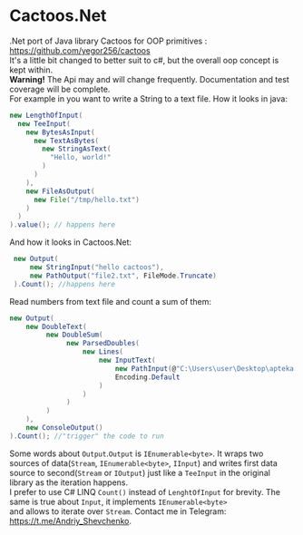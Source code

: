 # Cactoos.Net
.Net port of Java library Cactoos for OOP primitives : https://github.com/yegor256/cactoos <br/>
It's a little bit changed to better suit to c#, but the overall oop concept is kept within.<br/>
**Warning!** The Api may and will change frequently. Documentation and test coverage will be complete.<br/>
For example in you want to write a String to a text file. How it looks in java:<br/>
```java
new LengthOfInput(
  new TeeInput(
    new BytesAsInput(
      new TextAsBytes(
        new StringAsText(
          "Hello, world!"
        )
      )
    ),
    new FileAsOutput(
      new File("/tmp/hello.txt")
    )
  )
).value(); // happens here
```
And how it looks in Cactoos.Net:<br/>
```csharp
 new Output(
     new StringInput("hello cactoos"),
     new PathOutput("file2.txt", FileMode.Truncate)
 ).Count(); //happens here
```

Read numbers from text file and count a sum of them:
```csharp
new Output(
    new DoubleText(
         new DoubleSum(
              new ParsedDoubles(
                  new Lines(
                      new InputText(
                          new PathInput(@"C:\Users\user\Desktop\apteka.txt"),
                          Encoding.Default
                      )
                  )
              )
         )
    ),
    new ConsoleOutput()
).Count(); //"trigger" the code to run 
```
Some words about `Output`.`Output` is `IEnumerable<byte>`.
It wraps two sources of data(`Stream`, `IEnumerable<byte>`, `IInput`)
and writes first data source to second(`Stream` or `IOutput`) just like a `TeeInput` in the original library
as the iteration happens.<br/> I prefer to use C# LINQ `Count()` instead of `LenghtOfInput` for brevity.
The same is true about `Input`, it implements `IEnumerable<byte>`<br/> and allows to iterate over `Stream`.
Contact me in Telegram: https://t.me/Andriy_Shevchenko.
